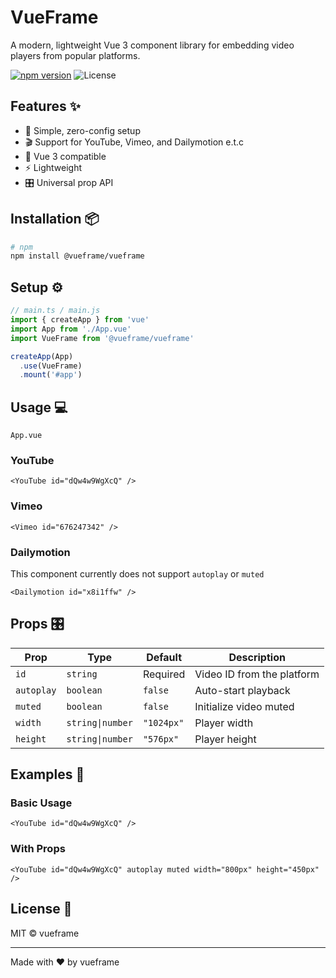 # VueFrame

A modern, lightweight Vue 3 component library for embedding video players from popular platforms.

[![npm version](https://img.shields.io/npm/v/@vueframe/vueframe.svg)](https://www.npmjs.com/package/@vueframe/vueframe)
![License](https://img.shields.io/badge/license-MIT-red)

## Features ✨

- 🎯 Simple, zero-config setup
- 🎬 Support for YouTube, Vimeo, and Dailymotion e.t.c
- 🚀 Vue 3 compatible
- ⚡ Lightweight
- 🎛️ Universal prop API
<!-- - 📱 Responsive by default -->

## Installation 📦

```bash
# npm
npm install @vueframe/vueframe
```

## Setup ⚙️

```ts
// main.ts / main.js
import { createApp } from 'vue'
import App from './App.vue'
import VueFrame from '@vueframe/vueframe'

createApp(App)
  .use(VueFrame)
  .mount('#app')
```

## Usage 💻

``App.vue``

### YouTube

```vue
<YouTube id="dQw4w9WgXcQ" />
```

### Vimeo

```vue
<Vimeo id="676247342" />
```

### Dailymotion

This component currently does not support ``autoplay`` or ``muted``

```vue
<Dailymotion id="x8i1ffw" />
```

## Props 🎛️

| Prop | Type | Default | Description |
|------|------|---------|-------------|
| `id` | `string` | Required | Video ID from the platform |
| `autoplay` | `boolean` | `false` | Auto-start playback |
| `muted` | `boolean` | `false` | Initialize video muted |
| `width` | `string\|number` | `"1024px"` | Player width |
| `height` | `string\|number` | `"576px"` | Player height |

## Examples 🎯

### Basic Usage

```vue
<YouTube id="dQw4w9WgXcQ" />
```

### With Props

```vue
<YouTube id="dQw4w9WgXcQ" autoplay muted width="800px" height="450px" />
```

## License 📄

MIT © vueframe

---

Made with ❤️ by vueframe
